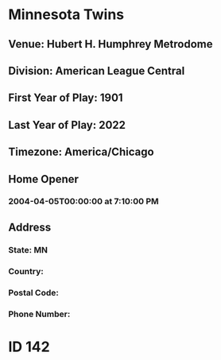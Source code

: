 # Minnesota Twins
## Venue: Hubert H. Humphrey Metrodome
## Division: American League Central
## First Year of Play: 1901
## Last Year of Play: 2022
## Timezone: America/Chicago
## Home Opener
### 2004-04-05T00:00:00 at 7:10:00 PM
## Address
### 
### State: MN
### Country: 
### Postal Code: 
### Phone Number: 
# ID 142
